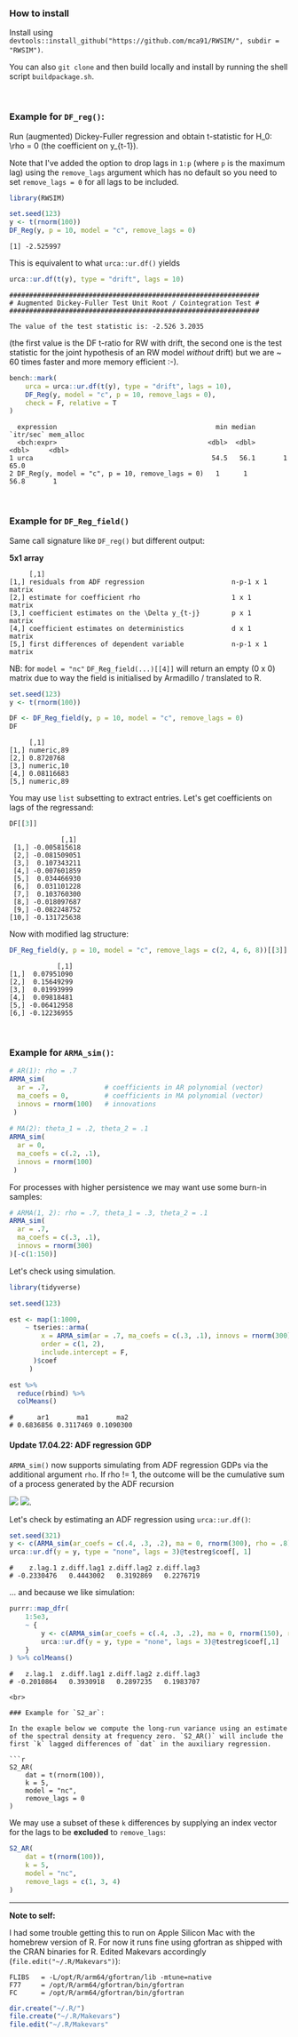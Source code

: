 ### How to install

Install using `devtools::install_github("https://github.com/mca91/RWSIM/", subdir = "RWSIM")`.

You can also `git clone` and then build locally and install by running the shell script `buildpackage.sh`.

<br>

### Example for `DF_reg()`:

Run (augmented) Dickey-Fuller regression and obtain t-statistic for H_0: \rho = 0 (the coefficient on y_{t-1}). 

Note that I've added the option to drop lags in `1:p` (where `p` is the maximum lag) using the `remove_lags` argument which has no default so you need to set `remove_lags = 0` for all lags to be included.

```r
library(RWSIM)

set.seed(123)
y <- t(rnorm(100))
DF_Reg(y, p = 10, model = "c", remove_lags = 0)
```

```
[1] -2.525997
```

This is equivalent to what `urca::ur.df()` yields

```r
urca::ur.df(t(y), type = "drift", lags = 10)
```

```
############################################################### 
# Augmented Dickey-Fuller Test Unit Root / Cointegration Test # 
############################################################### 

The value of the test statistic is: -2.526 3.2035 
```

(the first value is the DF t-ratio for RW with drift, the second one is the test statistic for the joint hypothesis of an RW model _without_ drift) but we are ~ 60 times faster and more memory efficient :-).

```r
bench::mark(
    urca = urca::ur.df(t(y), type = "drift", lags = 10),
    DF_Reg(y, model = "c", p = 10, remove_lags = 0),
    check = F, relative = T
)
```

```
  expression                                        min median `itr/sec` mem_alloc 
  <bch:expr>                                      <dbl>  <dbl>     <dbl>     <dbl>    
1 urca                                             54.5   56.1       1        65.0 
2 DF_Reg(y, model = "c", p = 10, remove_lags = 0)   1      1        56.8       1 
```

<br>

### Example for `DF_Reg_field()`

Same call signature like `DF_reg()` but different output:

**5x1 array**

```
     [,1]      
[1,] residuals from ADF regression                      n-p-1 x 1  matrix
[2,] estimate for coefficient rho                       1 x 1      matrix
[3,] coefficient estimates on the \Delta y_{t-j}        p x 1      matrix
[4,] coefficient estimates on deterministics            d x 1      matrix
[5,] first differences of dependent variable            n-p-1 x 1  matrix
```

NB: for `model = "nc"` `DF_Reg_field(...)[[4]]` will return an empty (0 x 0) matrix due to way the field is initialised by Armadillo / translated to R.

```r
set.seed(123)
y <- t(rnorm(100))

DF <- DF_Reg_field(y, p = 10, model = "c", remove_lags = 0) 
DF
```

```
     [,1]      
[1,] numeric,89
[2,] 0.8720768 
[3,] numeric,10
[4,] 0.08116683
[5,] numeric,89
```

You may use `list` subsetting to extract entries. Let's get coefficients on lags of the regressand:

```r
DF[[3]]
```

```
             [,1]
 [1,] -0.005815618
 [2,] -0.081509051
 [3,]  0.107343211
 [4,] -0.007601859
 [5,]  0.034466930
 [6,]  0.031101228
 [7,]  0.103760300
 [8,] -0.018097687
 [9,] -0.082248752
[10,] -0.131725638
```

Now with modified lag structure:

```r
DF_Reg_field(y, p = 10, model = "c", remove_lags = c(2, 4, 6, 8))[[3]]
```

```
            [,1]
[1,]  0.07951090
[2,]  0.15649299
[3,]  0.01993999
[4,]  0.09818481
[5,] -0.06412958
[6,] -0.12236955
```

<br>

### Example for `ARMA_sim()`:

```r
# AR(1): rho = .7
ARMA_sim(
  ar = .7,              # coefficients in AR polynomial (vector)
  ma_coefs = 0,         # coefficients in MA polynomial (vector)
  innovs = rnorm(100)   # innovations
 )
  
# MA(2): theta_1 = .2, theta_2 = .1
ARMA_sim(
  ar = 0,              
  ma_coefs = c(.2, .1),        
  innovs = rnorm(100)   
 )
```

For processes with higher persistence we may want use some burn-in samples:

```r
# ARMA(1, 2): rho = .7, theta_1 = .3, theta_2 = .1
ARMA_sim(
  ar = .7, 
  ma_coefs = c(.3, .1), 
  innovs = rnorm(300)
)[-c(1:150)]
```

Let's check using simulation.

```r
library(tidyverse)

set.seed(123)

est <- map(1:1000,
    ~ tseries::arma(
        x = ARMA_sim(ar = .7, ma_coefs = c(.3, .1), innovs = rnorm(300))[-c(1:150)], 
        order = c(1, 2), 
        include.intercept = F, 
      )$coef
     )

est %>% 
  reduce(rbind) %>% 
  colMeans()
```

```
#      ar1       ma1       ma2 
# 0.6836856 0.3117469 0.1090300  
```

#### Update 17.04.22: ADF regression GDP

`ARMA_sim()` now supports simulating from ADF regression GDPs via the additional argument `rho`. If rho != 1, the outcome will be the cumulative sum of a process generated by the ADF recursion 

<img src="https://render.githubusercontent.com/render/math?math={ \Delta y_t = (\rho - 1) \cdot y_{t-1} + \sum_{j=1}^p \gamma_j \Delta y_{t-j} + e_i}#gh-light-mode-only">
<img src="https://render.githubusercontent.com/render/math?math={\color{white} \Delta y_t = (\rho - 1) \cdot y_{t-1} + \sum_{j=1}^p \gamma_j \Delta y_{t-j} + e_i}#gh-dark-mode-only">.

Let's check by estimating an ADF regression using `urca::ur.df()`:

```r
set.seed(321)
y <- c(ARMA_sim(ar_coefs = c(.4, .3, .2), ma = 0, rnorm(300), rho = .8))
urca::ur.df(y = y, type = "none", lags = 3)@testreg$coef[, 1]
```

```
#    z.lag.1 z.diff.lag1 z.diff.lag2 z.diff.lag3 
# -0.2330476   0.4443002   0.3192869   0.2276719 
```

... and because we like simulation:

```r
purrr::map_dfr(
    1:5e3, 
    ~ { 
        y <- c(ARMA_sim(ar_coefs = c(.4, .3, .2), ma = 0, rnorm(150), rho = .8))
        urca::ur.df(y = y, type = "none", lags = 3)@testreg$coef[,1]
    }
) %>% colMeans()
```

```
#   z.lag.1  z.diff.lag1 z.diff.lag2 z.diff.lag3 
# -0.2010864   0.3930918   0.2897235   0.1983707 

<br>

### Example for `S2_ar`:

In the exaple below we compute the long-run variance using an estimate of the spectral density at frequency zero. `S2_AR()` will include the first `k` lagged differences of `dat` in the auxiliary regression.

```r
S2_AR(
    dat = t(rnorm(100)),
    k = 5,
    model = "nc",
    remove_lags = 0
)
```

We may use a subset of these `k` differences by supplying an index vector for the lags to be **excluded** to `remove_lags`:

```r
S2_AR(
    dat = t(rnorm(100)),
    k = 5,
    model = "nc",
    remove_lags = c(1, 3, 4)
)
```

---

**Note to self:**

I had some trouble getting this to run on Apple Silicon Mac with the homebrew version of R. For now it runs fine using gfortran as shipped with the CRAN binaries for R. Edited Makevars accordingly (`file.edit("~/.R/Makevars")`):

```
FLIBS   = -L/opt/R/arm64/gfortran/lib -mtune=native
F77     = /opt/R/arm64/gfortran/bin/gfortran
FC      = /opt/R/arm64/gfortran/bin/gfortran
```

```r
dir.create("~/.R/")
file.create("~/.R/Makevars")
file.edit("~/.R/Makevars"
```

